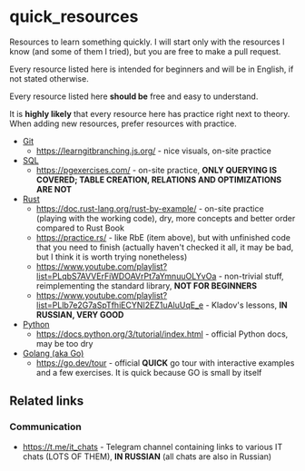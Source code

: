 # quick_resources
Resources to learn something quickly. I will start only with the resources I know (and some of them I tried), but you are free to make a pull request.

Every resource listed here is intended for beginners and will be in English, if not stated otherwise.

Every resource listed here **should be** free and easy to understand.

It is **highly likely** that every resource here has practice right next to theory. When adding new resources, prefer resources with practice.

* [Git](https://git-scm.com/)
    + https://learngitbranching.js.org/ - nice visuals, on-site practice
* [SQL](https://en.wikipedia.org/wiki/SQL)
    + https://pgexercises.com/ - on-site practice, **ONLY QUERYING IS COVERED; TABLE CREATION, RELATIONS AND OPTIMIZATIONS ARE NOT**
* [Rust](https://www.rust-lang.org/)
    + https://doc.rust-lang.org/rust-by-example/ - on-site practice (playing with the working code), dry, more concepts and better order compared to Rust Book
    + https://practice.rs/ - like RbE (item above), but with unfinished code that you need to finish (actually haven't checked it all, it may be bad, but I think it is worth trying nonetheless)
    + https://www.youtube.com/playlist?list=PLqbS7AVVErFiWDOAVrPt7aYmnuuOLYvOa - non-trivial stuff, reimplementing the standard library, **NOT FOR BEGINNERS**
    + https://www.youtube.com/playlist?list=PLlb7e2G7aSpTfhiECYNI2EZ1uAluUqE_e - Kladov's lessons, **IN RUSSIAN, VERY GOOD**
* [Python](https://www.python.org/)
    + https://docs.python.org/3/tutorial/index.html - official Python docs, may be too dry
* [Golang (aka Go)](https://go.dev/)
    + https://go.dev/tour - official **QUICK** go tour with interactive examples and a few exercises. It is quick because GO is small by itself

## Related links
### Communication
* https://t.me/it_chats - Telegram channel containing links to various IT chats (LOTS OF THEM), **IN RUSSIAN** (all chats are also in Russian)
